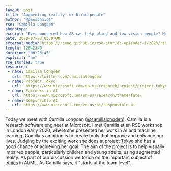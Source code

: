```yaml
---
layout: post
title: "Augmenting reality for blind people"
author: "@pweschmidt"
rse: "Camilla Longden"
phenotype: 
excerpt: "Ever wondered how AR can help blind and low vision people? Meet Camilla Longden, RSE at Microsoft, who uses AI and machine learning technologies to help improve their lives."
date: 2020-07-23 8:30:00
external_media: https://rseng.github.io/rse-stories-episodes-1/2020/rse-stories-camilla-longden-episode-26.mp3
length: 12842340
duration: "00:26:45"
explicit: "no"
rse_stories: true
resources:
 - name: Camilla Longden
   url: https://twitter.com/camillalongden
 - name: Project Tokyo 
   url:  https://www.microsoft.com/en-us/research/project/project-tokyo/
 - name: Fairness in AI
   url: https://www.microsoft.com/en-us/research/theme/fate/
 - name: Responsible AI
   url: https://www.microsoft.com/en-us/ai/responsible-ai
---
```


Today we meet with Camilla Longden ([@camillalongden](https://twitter.com/camillalongden)). Camilla is a research software engineer at Microsoft. I met Camilla at an RSE workshop in London early 2020, where she presented her work in AI and machine learning. Camilla's ambition is to create tools that improve and enhance our lives. Judging by the exciting work she does at project [Tokyo](https://www.microsoft.com/en-us/research/project/project-tokyo/) she has a good chance of achieving her goal. The aim of the project is to help visually impaired people, particularly children and young adults, using augmented reality. As part of our discussion we touch on the important subject of [ethics](https://www.microsoft.com/en-us/ai/responsible-ai) in AI/ML. As Camilla says, it "starts at the team level". 
